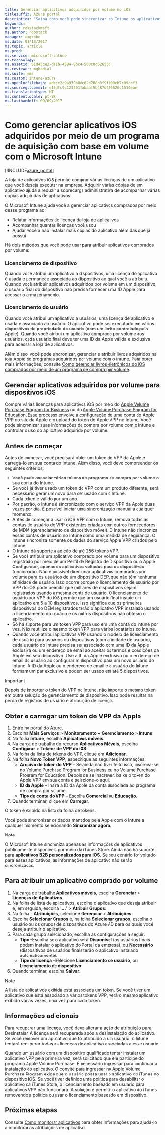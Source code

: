 ```yaml
---
title: Gerenciar aplicativos adquiridos por volume no iOS
titlesuffix: Azure portal
description: "Saiba como você pode sincronizar no Intune os aplicativos comprados por volume na loja do iOS e, depois, gerenciar e acompanhar seu uso."
keywords: 
author: robstackmsft
ms.author: robstack
manager: angrobe
ms.date: 08/18/2017
ms.topic: article
ms.prod: 
ms.service: microsoft-intune
ms.technology: 
ms.assetid: 51d45ce2-d81b-4584-8bc4-568c8c62653d
ms.reviewer: mghadial
ms.suite: ems
ms.custom: intune-azure
ms.openlocfilehash: addcc2c9a939b8dc62d708b3f9f000cb7c09cef3
ms.sourcegitcommit: e10dfc9c123401fabaaf5b487d459826c1510eae
ms.translationtype: HT
ms.contentlocale: pt-BR
ms.lasthandoff: 09/09/2017
---
```

# <a name="how-to-manage-ios-apps-you-purchased-through-a-volume-purchase-program-with-microsoft-intune"></a>Como gerenciar aplicativos iOS adquiridos por meio de um programa de aquisição com base em volume com o Microsoft Intune


[!INCLUDE[azure_portal](./includes/azure_portal.md)]

A loja de aplicativos iOS permite comprar várias licenças de um aplicativo que você deseja executar na empresa. Adquirir várias cópias de um aplicativo ajuda a reduzir a sobrecarga administrativa de acompanhar várias cópias adquiridas de aplicativos.

O Microsoft Intune ajuda você a gerenciar aplicativos comprados por meio desse programa ao:

- Relatar informações de licença da loja de aplicativos
- Acompanhar quantas licenças você usou
- Ajudar você a não instalar mais cópias do aplicativo além das que já possui

Há dois métodos que você pode usar para atribuir aplicativos comprados por volume:

### <a name="device-licensing"></a>Licenciamento de dispositivo

Quando você atribui um aplicativo a dispositivos, uma licença do aplicativo é usada e permanece associada ao dispositivo ao qual você a atribuiu.
Quando você atribuir aplicativos adquiridos por volume em um dispositivo, o usuário final do dispositivo não precisa fornecer uma ID Apple para acessar o armazenamento. 



### <a name="user-licensing"></a>Licenciamento do usuário

Quando você atribui um aplicativo a usuários, uma licença de aplicativo é usada e associada ao usuário. O aplicativo pode ser executado em vários dispositivos de propriedade do usuário (com um limite controlado pela Apple).
Quando você atribui um aplicativo comprado por volume aos usuários, cada usuário final deve ter uma ID da Apple válida e exclusiva para acessar a loja de aplicativos.


Além disso, você pode sincronizar, gerenciar e atribuir livros adquiridos na loja Apple de programas adquiridos por volume com o Intune. Para obter mais informações, consulte [Como gerenciar livros eletrônicos do iOS comprados por meio de um programa de compra por volume](vpp-ebooks-ios.md).


## <a name="manage-volume-purchased-apps-for-ios-devices"></a>Gerenciar aplicativos adquiridos por volume para dispositivos iOS
Compre várias licenças para aplicativos iOS por meio do [Apple Volume Purchase Program for Business](http://www.apple.com/business/vpp/) ou do [Apple Volume Purchase Program for Education](http://volume.itunes.apple.com/us/store). Esse processo envolve a configuração de uma conta do Apple VPP no site da Apple e o upload do token do Apple VPP no Intune.  Você pode sincronizar suas informações de compra por volume com o Intune e controlar o uso do aplicativo adquirido por volume.

## <a name="before-you-start"></a>Antes de começar
Antes de começar, você precisará obter um token do VPP da Apple e carregá-lo em sua conta do Intune. Além disso, você deve compreender os seguintes critérios:

* Você pode associar vários tokens de programa de compra por volume a sua conta do Intune.
* Se você já tiver usado um token do VPP com um produto diferente, será necessário gerar um novo para ser usado com o Intune.
* Cada token é válido por um ano.
* Por padrão, o Intune é sincronizado com o serviço VPP da Apple duas vezes por dia. É possível iniciar uma sincronização manual a qualquer momento.
* Antes de começar a usar o iOS VPP com o Intune, remova todas as contas de usuário do VPP existentes criadas com outros fornecedores de MDM (gerenciamento de dispositivo móvel). O Intune não sincroniza essas contas de usuário no Intune como uma medida de segurança. O Intune sincroniza somente os dados do serviço Apple VPP criados pelo Intune.
* O Intune dá suporte à adição de até 256 tokens VPP.
* Se você atribuir um aplicativo comprado por volume para um dispositivo registrado por meio de um Perfil de Registro de Dispositivo ou o Apple Configurator, apenas os aplicativos voltados para os dispositivos funcionarão. Não é possível direcionar aplicativos comprados por volume para os usuários de um dispositivo DEP, que não têm nenhuma afinidade de usuário.
Isso ocorre porque o licenciamento de usuário por VPP do iOS pode permitir que milhares de dispositivos sejam registrados usando a mesma conta de usuário. O licenciamento de usuário por VPP do iOS permite que um usuário final instale um aplicativo em 5 a 10 dispositivos.
Isso significa que os primeiros dispositivos do DEM registrados terão o aplicativo VPP instalado usando o licenciamento do usuário e os outros dispositivos não obterão o aplicativo.
* Só há suporte para um token VPP para uso em uma conta do Intune por vez. Não reutilize o mesmo token VPP para vários locatários do Intune.
* Quando você atribui aplicativos VPP usando o modelo de licenciamento de usuário para usuários ou dispositivos (com afinidade de usuário), cada usuário do Intune precisa ser associado com uma ID da Apple exclusiva ou um endereço de email ao aceitar os termos e condições da Apple em seu dispositivo.
Use a ID da Apple exclusiva ou o endereço de email do usuário ao configurar m dispositivo para um novo usuário do Intune. A ID da Apple ou o endereço de email e o usuário do Intune formam um par exclusivo e podem ser usado em até 5 dispositivos.

>[!IMPORTANT]
>Depois de importar o token do VPP no Intune, não importe o mesmo token em outra solução de gerenciamento de dispositivo. Isso pode resultar na perda de registros de usuário e atribuição de licença.

## <a name="to-get-and-upload-an-apple-vpp-token"></a>Obter e carregar um token de VPP da Apple

1. Entre no portal do Azure.
2. Escolha **Mais Serviços** > **Monitoramento + Gerenciamento** > **Intune**.
3. Na folha **Intune**, escolha **Aplicativos móveis**.
1.  Na carga de trabalho do recurso **Aplicativos Móveis**, escolha **Configurar** > **Tokens de VPP do iOS**.
2.  Na folha da lista de tokens do VPP, clique em **Adicionar**.
3.  Na folha **Novo Token VPP**, especifique as seguintes informações:
    - **Arquivo de token do VPP** – Se ainda não tiver feito isso, inscreva-se no Volume Purchase Program for Business ou no Volume Purchase Program for Education. Depois de se inscrever, baixe o token do Apple VPP em sua conta e selecione-o aqui.
    - **ID da Apple** – Insira a ID da Apple da conta associada ao programa de compra por volume.
    - **Tipo de conta do VPP** – Escolha **Comercial** ou **Educação**.
4. Quando terminar, clique em **Carregar**.

O token é exibido na lista da folha de tokens.


Você pode sincronizar os dados mantidos pela Apple com o Intune a qualquer momento selecionando **Sincronizar agora**.

> [!NOTE]
> O Microsoft Intune sincroniza apenas as informações de aplicativos publicamente disponíveis por meio da iTunes Store. Ainda não há suporte para **aplicativos B2B personalizados para iOS**. Se seu cenário for voltado para esses aplicativos, as informações de aplicativo não serão sincronizadas.

## <a name="to-assign-a-volume-purchased-app"></a>Para atribuir um aplicativo comprado por volume

1.  Na carga de trabalho **Aplicativos móveis**, escolha **Gerenciar** > **Licenças de Aplicativos**.
2.  Na folha de lista de aplicativos, escolha o aplicativo que deseja atribuir e, em seguida, escolha '**...**' > **Atribuir Grupos**.
3.  Na folha *<app name>* - **Atribuições**, selecione **Gerenciar** > **Atribuições**.
4.  Escolha **Selecionar Grupos** e, na folha **Selecionar grupos**, escolha o usuário ou os grupos de dispositivos do Azure AD para os quais você deseja atribuir o aplicativo.
5.  Para cada grupo selecionado, escolha as configurações a seguir:
    - **Tipo** -Escolha se o aplicativo será **Disponível** (os usuários finais podem instalar o aplicativo do Portal da empresa), ou **Necessário** (dispositivos de usuários finais terão o aplicativo instalado automaticamente).
    - **Tipo de licença** -Selecione **Licenciamento de usuário**, ou **Licenciamento de dispositivo**.
6.  Quando terminar, escolha **Salvar**.


>[!NOTE]
>A lista de aplicativos exibida está associada um token. Se você tiver um aplicativo que está associado a vários tokens VPP, verá o mesmo aplicativo exibido várias vezes, uma vez para cada token.

## <a name="further-information"></a>Informações adicionais

Para recuperar uma licença, você deve alterar a ação de atribuição para Desinstalar. A licença será recuperada após a desinstalação do aplicativo. Se você remover um aplicativo que foi atribuído a um usuário, o Intune tentará recuperar todas as licenças de aplicativo associadas a esse usuário.

Quando um usuário com um dispositivo qualificado tentar instalar um aplicativo VPP pela primeira vez, será solicitado que ele participe do programa Apple Volume Purchase. É necessário ingressar para continuar a instalação do aplicativo. O convite para ingressar no Apple Volume Purchase Program exige que o usuário possa usar o aplicativo do iTunes no dispositivo iOS. Se você tiver definido uma política para desabilitar o aplicativo da iTunes Store, o licenciamento baseado em usuário para aplicativos VPP não funcionará. A solução é permitir o aplicativo do iTunes removendo a política ou usar o licenciamento baseado em dispositivo.



## <a name="next-steps"></a>Próximas etapas

Consulte [Como monitorar aplicativos](apps-monitor.md) para obter informações para ajudá-lo a monitorar as atribuições de aplicativo.